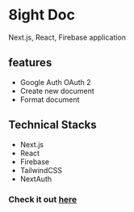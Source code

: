 # 8ight Doc

Next.js, React, Firebase application

## features

- Google Auth OAuth 2
- Create new document
- Format document

## Technical Stacks

- Next.js
- React
- Firebase
- TailwindCSS
- NextAuth

### Check it out [here](https://8ightdoc.co)
